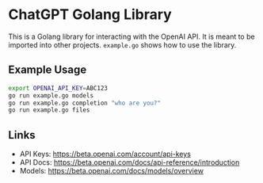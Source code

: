 # ChatGPT Golang Library

This is a Golang library for interacting with the OpenAI API.
It is meant to be imported into other projects.
`example.go` shows how to use the library.

## Example Usage

```sh
export OPENAI_API_KEY=ABC123
go run example.go models
go run example.go completion "who are you?"
go run example.go files
```

## Links

- API Keys: https://beta.openai.com/account/api-keys
- API Docs: https://beta.openai.com/docs/api-reference/introduction
- Models: https://beta.openai.com/docs/models/overview
